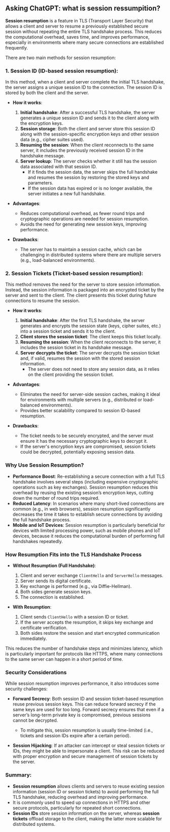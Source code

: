 ## Asking ChatGPT: what is session ressumpition?

**Session resumption** is a feature in TLS (Transport Layer Security) that allows a client and server to resume a previously established secure session without repeating the entire TLS handshake process. This reduces the computational overhead, saves time, and improves performance, especially in environments where many secure connections are established frequently.

There are two main methods for session resumption:

### 1. **Session ID (ID-based session resumption)**:
   In this method, when a client and server complete the initial TLS handshake, the server assigns a unique session ID to the connection. The session ID is stored by both the client and the server.

   - **How it works**:
     1. **Initial handshake**: After a successful TLS handshake, the server generates a unique session ID and sends it to the client along with the encryption keys.
     2. **Session storage**: Both the client and server store this session ID along with the session-specific encryption keys and other session data (e.g., cipher suites used).
     3. **Resuming the session**: When the client reconnects to the same server, it includes the previously received session ID in the handshake message.
     4. **Server lookup**: The server checks whether it still has the session data associated with that session ID.
         - If it finds the session data, the server skips the full handshake and resumes the session by restoring the stored keys and parameters.
         - If the session data has expired or is no longer available, the server initiates a new full handshake.
   
   - **Advantages**:
     - Reduces computational overhead, as fewer round trips and cryptographic operations are needed for session resumption.
     - Avoids the need for generating new session keys, improving performance.

   - **Drawbacks**:
     - The server has to maintain a session cache, which can be challenging in distributed systems where there are multiple servers (e.g., load-balanced environments).

### 2. **Session Tickets (Ticket-based session resumption)**:
   This method removes the need for the server to store session information. Instead, the session information is packaged into an encrypted ticket by the server and sent to the client. The client presents this ticket during future connections to resume the session.

   - **How it works**:
     1. **Initial handshake**: After the first TLS handshake, the server generates and encrypts the session state (keys, cipher suites, etc.) into a session ticket and sends it to the client.
     2. **Client stores the session ticket**: The client keeps this ticket locally.
     3. **Resuming the session**: When the client reconnects to the server, it includes the session ticket in its handshake message.
     4. **Server decrypts the ticket**: The server decrypts the session ticket and, if valid, resumes the session with the stored session information.
         - The server does not need to store any session data, as it relies on the client providing the session ticket.
   
   - **Advantages**:
     - Eliminates the need for server-side session caches, making it ideal for environments with multiple servers (e.g., distributed or load-balanced environments).
     - Provides better scalability compared to session ID-based resumption.
   
   - **Drawbacks**:
     - The ticket needs to be securely encrypted, and the server must ensure it has the necessary cryptographic keys to decrypt it.
     - If the server's encryption keys are compromised, session tickets could be decrypted, potentially exposing session data.

### Why Use Session Resumption?
- **Performance Boost**: Re-establishing a secure connection with a full TLS handshake involves several steps (including expensive cryptographic operations such as key exchanges). Session resumption reduces this overhead by reusing the existing session’s encryption keys, cutting down the number of round trips required.
- **Reduced Latency**: In scenarios where many short-lived connections are common (e.g., in web browsers), session resumption significantly decreases the time it takes to establish secure connections by avoiding the full handshake process.
- **Mobile and IoT Devices**: Session resumption is particularly beneficial for devices with limited processing power, such as mobile phones and IoT devices, because it reduces the computational burden of performing full handshakes repeatedly.

### How Resumption Fits into the TLS Handshake Process

- **Without Resumption (Full Handshake)**:
  1. Client and server exchange `ClientHello` and `ServerHello` messages.
  2. Server sends its digital certificate.
  3. Key exchange is performed (e.g., via Diffie-Hellman).
  4. Both sides generate session keys.
  5. The connection is established.

- **With Resumption**:
  1. Client sends `ClientHello` with a session ID or ticket.
  2. If the server accepts the resumption, it skips key exchange and certificate verification.
  3. Both sides restore the session and start encrypted communication immediately.

This reduces the number of handshake steps and minimizes latency, which is particularly important for protocols like HTTPS, where many connections to the same server can happen in a short period of time.

### Security Considerations
While session resumption improves performance, it also introduces some security challenges:
- **Forward Secrecy**: Both session ID and session ticket-based resumption reuse previous session keys. This can reduce forward secrecy if the same keys are used for too long. Forward secrecy ensures that even if a server’s long-term private key is compromised, previous sessions cannot be decrypted.
   - To mitigate this, session resumption is usually time-limited (i.e., tickets and session IDs expire after a certain period).

- **Session Hijacking**: If an attacker can intercept or steal session tickets or IDs, they might be able to impersonate a client. This risk can be reduced with proper encryption and secure management of session tickets by the server.

### Summary:
- **Session resumption** allows clients and servers to reuse existing session information (session ID or session tickets) to avoid performing the full TLS handshake, reducing overhead and improving performance.
- It is commonly used to speed up connections in HTTPS and other secure protocols, particularly for repeated short connections.
- **Session IDs** store session information on the server, whereas **session tickets** offload storage to the client, making the latter more scalable for distributed systems.

